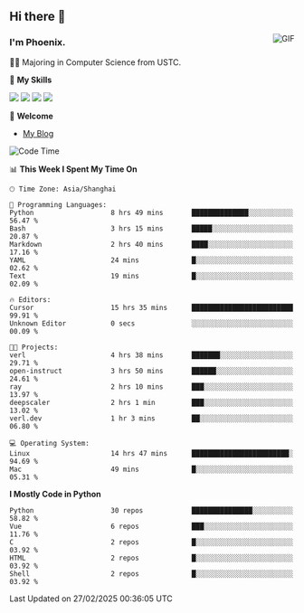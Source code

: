 ## Hi there 👋
<img align="right" alt="GIF" src="https://raw.githubusercontent.com/JoeyBling/JoeyBling/master/pic/pusheencode.gif" />

### I'm Phoenix.

👨‍🎓 Majoring in Computer Science from USTC.

🌟 **My Skills**

![](https://img.shields.io/badge/-Python-3e74a2?style=flat-square&logo=Python&logoColor=fff)
![](https://img.shields.io/badge/-C++-9f62a5?style=flat&logo=cplusplus&logoColor=white)
![](https://img.shields.io/badge/-Linux-185886?style=flat-square&logo=Linux&logoColor=fff)
![](https://img.shields.io/badge/-Rust-ff4136?style=flat-square&logo=Rust&logoColor=fff)

💬 **Welcome**

- [My Blog](https://ysy-phoenix.github.io/)

<!--START_SECTION:waka-->
![Code Time](http://img.shields.io/badge/Code%20Time-1%2C231%20hrs-blue)

📊 **This Week I Spent My Time On** 

```text
🕑︎ Time Zone: Asia/Shanghai

💬 Programming Languages: 
Python                   8 hrs 49 mins       ██████████████░░░░░░░░░░░   56.47 % 
Bash                     3 hrs 15 mins       █████░░░░░░░░░░░░░░░░░░░░   20.87 % 
Markdown                 2 hrs 40 mins       ████░░░░░░░░░░░░░░░░░░░░░   17.16 % 
YAML                     24 mins             █░░░░░░░░░░░░░░░░░░░░░░░░   02.62 % 
Text                     19 mins             █░░░░░░░░░░░░░░░░░░░░░░░░   02.09 % 

🔥 Editors: 
Cursor                   15 hrs 35 mins      █████████████████████████   99.91 % 
Unknown Editor           0 secs              ░░░░░░░░░░░░░░░░░░░░░░░░░   00.09 % 

🐱‍💻 Projects: 
verl                     4 hrs 38 mins       ███████░░░░░░░░░░░░░░░░░░   29.71 % 
open-instruct            3 hrs 50 mins       ██████░░░░░░░░░░░░░░░░░░░   24.61 % 
ray                      2 hrs 10 mins       ███░░░░░░░░░░░░░░░░░░░░░░   13.97 % 
deepscaler               2 hrs 1 min         ███░░░░░░░░░░░░░░░░░░░░░░   13.02 % 
verl.dev                 1 hr 3 mins         ██░░░░░░░░░░░░░░░░░░░░░░░   06.80 % 

💻 Operating System: 
Linux                    14 hrs 47 mins      ████████████████████████░   94.69 % 
Mac                      49 mins             █░░░░░░░░░░░░░░░░░░░░░░░░   05.31 % 
```

**I Mostly Code in Python** 

```text
Python                   30 repos            ███████████████░░░░░░░░░░   58.82 % 
Vue                      6 repos             ███░░░░░░░░░░░░░░░░░░░░░░   11.76 % 
C                        2 repos             █░░░░░░░░░░░░░░░░░░░░░░░░   03.92 % 
HTML                     2 repos             █░░░░░░░░░░░░░░░░░░░░░░░░   03.92 % 
Shell                    2 repos             █░░░░░░░░░░░░░░░░░░░░░░░░   03.92 % 
```




 Last Updated on 27/02/2025 00:36:05 UTC
<!--END_SECTION:waka-->

<!--
**ysy-phoenix/ysy-phoenix** is a ✨ _special_ ✨ repository because its `README.md` (this file) appears on your GitHub profile.

Here are some ideas to get you started:

- 🔭 I’m currently working on ...
- 🌱 I’m currently learning ...
- 👯 I’m looking to collaborate on ...
- 🤔 I’m looking for help with ...
- 💬 Ask me about ...
- 📫 How to reach me: ...
- 😄 Pronouns: ...
- ⚡ Fun fact: ...
-->
